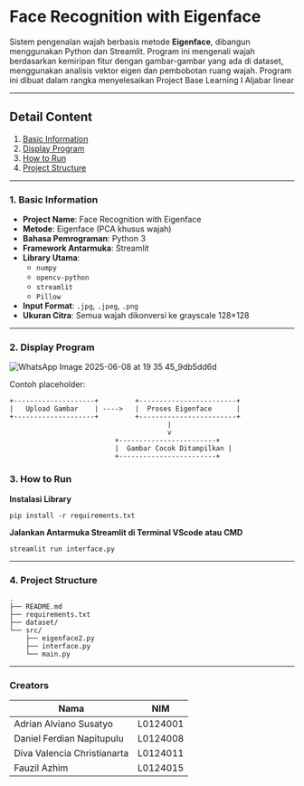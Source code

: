 # Face Recognition with Eigenface

Sistem pengenalan wajah berbasis metode **Eigenface**, dibangun menggunakan Python dan Streamlit. Program ini mengenali wajah berdasarkan kemiripan fitur dengan gambar-gambar yang ada di dataset, menggunakan analisis vektor eigen dan pembobotan ruang wajah. Program ini dibuat dalam rangka menyelesaikan Project Base Learning I Aljabar linear

---

## Detail Content

1. [Basic Information](#1-basic-information)  
2. [Display Program](#2-display-program)  
3. [How to Run](#3-how-to-run)  
4. [Project Structure](#4-project-structure)

---

### 1. Basic Information

- **Project Name**: Face Recognition with Eigenface  
- **Metode**: Eigenface (PCA khusus wajah)  
- **Bahasa Pemrograman**: Python 3  
- **Framework Antarmuka**: Streamlit  
- **Library Utama**:
  - `numpy`
  - `opencv-python`
  - `streamlit`
  - `Pillow`
- **Input Format**: `.jpg`, `.jpeg`, `.png`
- **Ukuran Citra**: Semua wajah dikonversi ke grayscale 128×128

---

### 2. Display Program
![WhatsApp Image 2025-06-08 at 19 35 45_9db5dd6d](https://github.com/user-attachments/assets/b67a9dec-bf8e-4cbf-b266-f07ee8b84bdd)


Contoh placeholder:

```text
+--------------------+         +------------------------+
|   Upload Gambar    | ---->   |  Proses Eigenface      |
+--------------------+         +------------------------+
                                       |
                                       v
                          +------------------------+
                          |  Gambar Cocok Ditampilkan |
                          +------------------------+

```
### 3. How to Run 
**Instalasi Library**
```text
pip install -r requirements.txt
```

**Jalankan Antarmuka Streamlit di Terminal VScode atau CMD**
```text
streamlit run interface.py
```

---
### 4. Project Structure
```text
.
├── README.md 
├── requirements.txt 
├── dataset/ 
└── src/ 
    ├── eigenface2.py 
    ├── interface.py
    └── main.py 
```

---

### Creators 
| Nama                         | NIM     |
|-----------------------------|---------|
| Adrian Alviano Susatyo      | L0124001|
| Daniel Ferdian Napitupulu   | L0124008|
| Diva Valencia Christianarta | L0124011|
| Fauzil Azhim                | L0124015|

